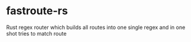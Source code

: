 # fastroute-rs

Rust regex router which builds all routes into one single regex and in one shot tries to match route
